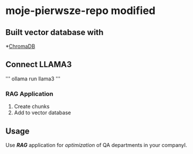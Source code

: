 # moje-pierwsze-repo modified

## Built vector database with 

*[ChromaDB](http://chromadb.com)

## Connect LLAMA3
 ''' 
 ollama run llama3
 '''

 ### RAG Application

 1. Create chunks
 2. Add to vector database

 ## Usage
 Use ***RAG*** application for *optimization* of QA departments in your companyI.
